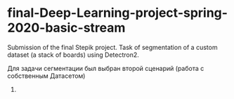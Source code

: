 # final-Deep-Learning-project-spring-2020-basic-stream
Submission of the final Stepik project. Task of segmentation of a custom dataset (a stack of boards) using Detectron2.

Для задачи сегментации был выбран второй сценарий (работа с собственным Датасетом)

1. 
